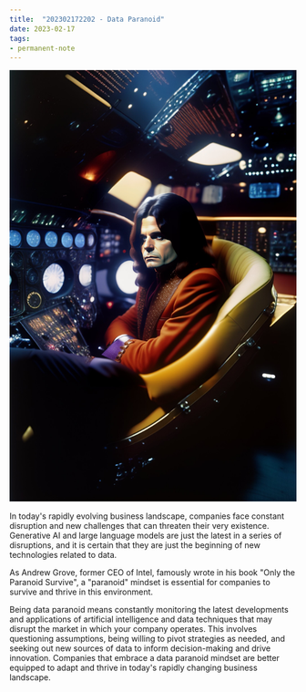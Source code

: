 ```yaml
---
title:  "202302172202 - Data Paranoid"
date: 2023-02-17
tags: 
- permanent-note 
---
```


![Ozzy Osbourne Paranoid](notes/attachments/ozzy-midjourney.jpeg)

In today's rapidly evolving business landscape, companies face constant disruption and new challenges that can threaten their very existence. Generative AI and large language models are just the latest in a series of disruptions, and it is certain that they are just the beginning of new technologies related to data.

As Andrew Grove, former CEO of Intel, famously wrote in his book "Only the Paranoid Survive", a "paranoid" mindset is essential for companies to survive and thrive in this environment.

Being data paranoid means constantly monitoring the latest developments and applications of artificial intelligence and data techniques that may disrupt the market in which your company operates. This involves questioning assumptions, being willing to pivot strategies as needed, and seeking out new sources of data to inform decision-making and drive innovation. Companies that embrace a data paranoid mindset are better equipped to adapt and thrive in today's rapidly changing business landscape.




